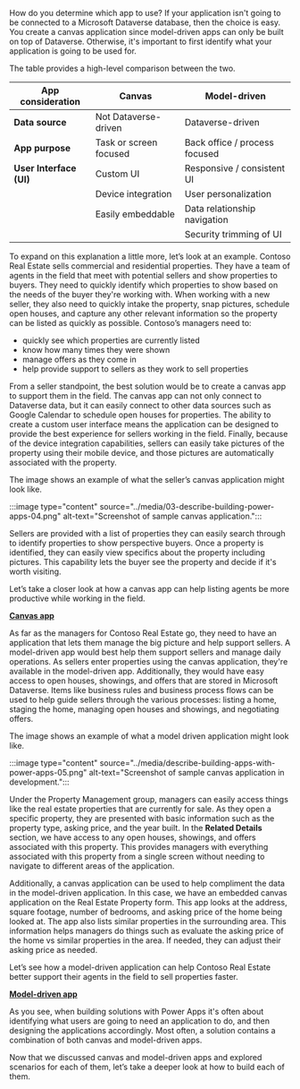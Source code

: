 
How do you determine which app to use? If your application isn't going to be connected to a Microsoft Dataverse database, then the choice is easy. You create a canvas application since model-driven apps can only be built on top of Dataverse. Otherwise, it's important to first identify what your application is going to be used for. 

The table provides a high-level comparison between the two. 

|**App consideration**| **Canvas**| **Model-driven** |
| - |- |-|
| **Data source**| Not Dataverse-driven| Dataverse-driven |
| **App purpose**| Task or screen focused| Back office / process focused |
| **User Interface (UI)**| Custom UI| Responsive / consistent UI |
| | Device integration| User personalization |
| | Easily embeddable| Data relationship navigation |
| | | Security trimming of UI |


 

To expand on this explanation a little more, let’s look at an example. Contoso Real Estate sells commercial and residential properties. They have a team of agents in the field that meet with potential sellers and show properties to buyers. They need to quickly identify which properties to show based on the needs of the buyer they're working with. When working with a new seller, they also need to quickly intake the property, snap pictures, schedule open houses, and capture any other relevant information so the property can be listed as quickly as possible. Contoso’s managers need to:
- quickly see which properties are currently listed
- know how many times they were shown
- manage offers as they come in
- help provide support to sellers as they work to sell properties

From a seller standpoint, the best solution would be to create a canvas app to support them in the field. The canvas app can not only connect to Dataverse data, but it can easily connect to other data sources such as Google Calendar to schedule open houses for properties. The ability to create a custom user interface means the application can be designed to provide the best experience for sellers working in the field. Finally, because of the device integration capabilities, sellers can easily take pictures of the property using their mobile device, and those pictures are automatically associated with the property. 

The image shows an example of what the seller’s canvas application might look like. 

:::image type="content" source="../media/03-describe-building-power-apps-04.png" alt-text="Screenshot of sample canvas application.":::

Sellers are provided with a list of properties they can easily search through to identify properties to show perspective buyers. Once a property is identified, they can easily view specifics about the property including pictures. This capability lets the buyer see the property and decide if it's worth visiting. 

Let’s take a closer look at how a canvas app can help listing agents be more productive while working in the field. 

[**Canvas app**](https://www.microsoft.com/videoplayer/embed/RW10Cyz)

As far as the managers for Contoso Real Estate go, they need to have an application that lets them manage the big picture and help support sellers. A model-driven app would best help them support sellers and manage daily operations. As sellers enter properties using the canvas application, they're available in the model-driven app. Additionally, they would have easy access to open houses, showings, and offers that are stored in Microsoft Dataverse. Items like business rules and business process flows can be used to help guide sellers through the various processes: listing a home, staging the home, managing open houses and showings, and negotiating offers. 

The image shows an example of what a model driven application might look like. 


:::image type="content" source="../media/describe-building-apps-with-power-apps-05.png" alt-text="Screenshot of sample canvas application in development.":::

Under the Property Management group, managers can easily access things like the real estate properties that are currently for sale. As they open a specific property, they are presented with basic information such as the property type, asking price, and the year built. In the **Related Details** section, we have access to any open houses, showings, and offers associated with this property. This provides managers with everything associated with this property from a single screen without needing to navigate to different areas of the application. 

Additionally, a canvas application can be used to help compliment the data in the model-driven application. In this case, we have an embedded canvas application on the Real Estate Property form. This app looks at the address, square footage, number of bedrooms, and asking price of the home being looked at. The app also lists similar properties in the surrounding area. This information helps managers do things such as evaluate the asking price of the home vs similar properties in the area. If needed, they can adjust their asking price as needed. 

Let’s see how a model-driven application can help Contoso Real Estate better support their agents in the field to sell properties faster. 

[**Model-driven app**](https://www.microsoft.com/videoplayer/embed/RW10pPY)

As you see, when building solutions with Power Apps it's often about identifying what users are going to need an application to do, and then designing the applications accordingly. Most often, a solution contains a combination of both canvas and model-driven apps. 

Now that we discussed canvas and model-driven apps and explored scenarios for each of them, let’s take a deeper look at how to build each of them. 

